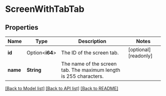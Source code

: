 # ScreenWithTabTab

## Properties

Name | Type | Description | Notes
------------ | ------------- | ------------- | -------------
**id** | Option<**i64**> | The ID of the screen tab. | [optional][readonly]
**name** | **String** | The name of the screen tab. The maximum length is 255 characters. | 

[[Back to Model list]](../README.md#documentation-for-models) [[Back to API list]](../README.md#documentation-for-api-endpoints) [[Back to README]](../README.md)


